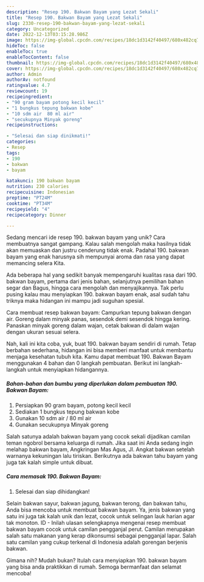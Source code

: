 ```yaml
---
description: "Resep 190. Bakwan Bayam yang Lezat Sekali"
title: "Resep 190. Bakwan Bayam yang Lezat Sekali"
slug: 2330-resep-190-bakwan-bayam-yang-lezat-sekali
category: Uncategorized
date: 2022-12-13T03:15:28.986Z
image: https://img-global.cpcdn.com/recipes/18dc1d3142f40497/680x482cq70/190-bakwan-bayam-foto-resep-utama.jpg
hideToc: false
enableToc: true
enableTocContent: false
thumbnail: https://img-global.cpcdn.com/recipes/18dc1d3142f40497/680x482cq70/190-bakwan-bayam-foto-resep-utama.jpg
cover: https://img-global.cpcdn.com/recipes/18dc1d3142f40497/680x482cq70/190-bakwan-bayam-foto-resep-utama.jpg
author: Admin
authorAv: notfound
ratingvalue: 4.7
reviewcount: 19
recipeingredient:
- "90 gram bayam potong kecil kecil"
- "1 bungkus tepung bakwan kobe"
- "10 sdm air  80 ml air"
- "secukupnya Minyak goreng"
recipeinstructions:

- "Selesai dan siap dinikmati!"
categories:
- Resep
tags:
- 190
- bakwan
- bayam

katakunci: 190 bakwan bayam 
nutrition: 230 calories
recipecuisine: Indonesian
preptime: "PT24M"
cooktime: "PT34M"
recipeyield: "4"
recipecategory: Dinner

---
```





Sedang mencari ide resep 190. bakwan bayam yang unik? Cara membuatnya sangat gampang. Kalau salah mengolah maka hasilnya tidak akan memuaskan dan justru cenderung tidak enak. Padahal 190. bakwan bayam yang enak harusnya sih mempunyai aroma dan rasa yang dapat memancing selera Kita.





Ada beberapa hal yang sedikit banyak mempengaruhi kualitas rasa dari 190. bakwan bayam, pertama dari jenis bahan, selanjutnya pemilihan bahan segar dan Bagus, hingga cara mengolah dan menyajikannya. Tak perlu pusing kalau mau menyiapkan 190. bakwan bayam enak,      asal sudah tahu triknya maka hidangan ini mampu jadi suguhan spesial.














Cara membuat resep bakwan bayam: Campurkan tepung bakwan dengan air. Goreng dalam minyak panas, sesendok demi sesendok hingga kering. Panaskan minyak goreng dalam wajan, cetak bakwan di dalam wajan dengan ukuran sesuai selera.






Nah, kali ini kita coba, yuk, buat 190. bakwan bayam sendiri di rumah. Tetap berbahan sederhana, hidangan ini bisa memberi manfaat untuk membantu menjaga kesehatan tubuh kita. Kamu dapat membuat 190. Bakwan Bayam menggunakan 4 bahan dan 0 langkah pembuatan. Berikut ini langkah-langkah untuk menyiapkan hidangannya.

<!--inarticleads1-->

##### Bahan-bahan dan bumbu yang diperlukan dalam pembuatan 190. Bakwan Bayam:

1. Persiapkan 90 gram bayam, potong kecil kecil
1. Sediakan 1 bungkus tepung bakwan kobe
1. Gunakan 10 sdm air / 80 ml air
1. Gunakan secukupnya Minyak goreng


Salah satunya adalah bakwan bayam yang cocok sekali dijadikan camilan teman ngobrol bersama keluarga di rumah. Jika saat ini Anda sedang ingin melahap bakwan bayam, Angkringan Mas Agus, Jl. Angkat bakwan setelah warnanya kekuningan lalu tiriskan. Berikutnya ada bakwan tahu bayam yang juga tak kalah simple untuk dibuat. 

<!--inarticleads2-->

##### Cara memasak 190. Bakwan Bayam:


1. Selesai dan siap dihidangkan!

Selain bakwan sayur, bakwan jagung, bakwan terong, dan bakwan tahu, Anda bisa mencoba untuk membuat bakwan bayam. Ya, jenis bakwan yang satu ini juga tak kalah unik dan lezat, cocok untuk selingan lauk harian agar tak monoton. ID - Inilah ulasan selengkapnya mengenai resep membuat bakwan bayam cocok untuk camilan pengganjal perut. Camilan merupakan salah satu makanan yang kerap dikonsumsi sebagai pengganjal lapar. Salah satu camilan yang cukup terkenal di Indonesia adalah gorengan berjenis bakwan. 

Gimana nih? Mudah bukan? Itulah cara menyiapkan 190. bakwan bayam yang bisa anda praktikkan di rumah. Semoga bermanfaat dan selamat mencoba!

